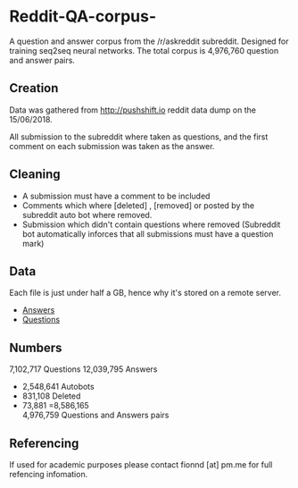 # Reddit-QA-corpus-
A question and answer corpus from the /r/askreddit subreddit. Designed for training seq2seq neural networks. The total corpus is 4,976,760 question and answer pairs. 


## Creation 
Data was gathered from http://pushshift.io reddit data dump on the 15/06/2018. 

All submission to the subreddit where taken as questions, and the first comment on each submission was taken as the answer. 

## Cleaning 

* A submission must have a comment to be included 
* Comments which where [deleted] , [removed] or posted by the subreddit auto bot where removed. 
* Submission which didn't contain questions where removed (Subreddit bot automatically inforces that all submissions must have a question mark) 

## Data 
Each file is just under half a GB, hence why it's stored on a remote server. 

* [Answers](http://fionndelahunty.com/Datasets/Reddit/Answers_R.txt)
* [Questions](http://fionndelahunty.me/Datasets/Reddit/Questions_R.txt)

## Numbers 
7,102,717  Questions
12,039,795 Answers 
 - 2,548,641 Autobots
 - 831,108 Deleted 
 - 73,881
=8,586,165	
4,976,759 Questions and Answers pairs



## Referencing 
If used for academic purposes please contact fionnd [at] pm.me for full refencing infomation.  

 
